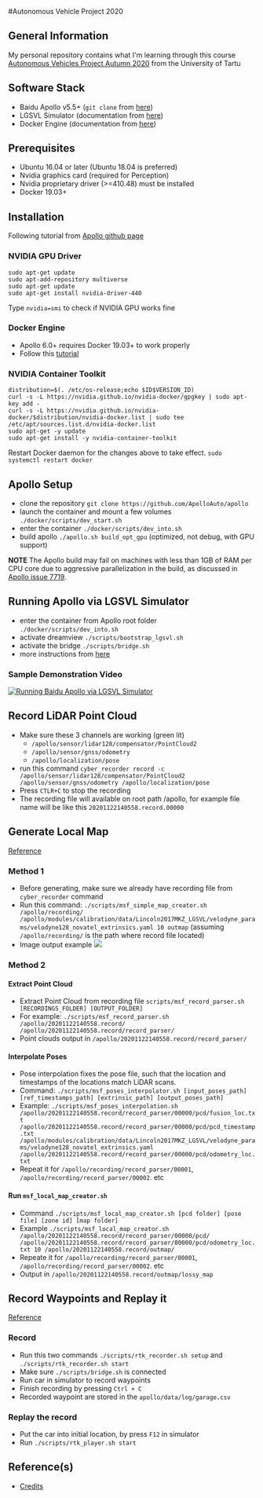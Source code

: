 #Autonomous Vehicle Project 2020

## General Information
My personal repository contains what I'm learning through this course [Autonomous Vehicles Project Autumn 2020](https://courses.cs.ut.ee/2020/AutVehProj/fall/Main/Track-ADL) from the University of Tartu

## Software Stack
- Baidu Apollo v5.5+ (`git clone` from [here](https://github.com/ApolloAuto/apollo))
- LGSVL Simulator (documentation from [here](https://www.lgsvlsimulator.com/docs/))
- Docker Engine (documentation from [here](https://docs.docker.com/engine/install/ubuntu/))

## Prerequisites
- Ubuntu 16.04 or later (Ubuntu 18.04 is preferred)
- Nvidia graphics card (required for Perception)
 - Nvidia proprietary driver (>=410.48) must be installed
- Docker 19.03+

## Installation
Following tutorial from [Apollo github page](https://github.com/ApolloAuto/apollo/blob/master/docs/specs/prerequisite_software_installation_guide.md)

### NVIDIA GPU Driver
```
sudo apt-get update
sudo apt-add-repository multiverse
sudo apt-get update
sudo apt-get install nvidia-driver-440
```
Type `nvidia=smi` to check if NVIDIA GPU works fine

### Docker Engine
- Apollo 6.0+ requires Docker 19.03+ to work properly
- Follow this [tutorial](https://docs.docker.com/engine/install/ubuntu/)

### NVIDIA Container Toolkit
```
distribution=$(. /etc/os-release;echo $ID$VERSION_ID)
curl -s -L https://nvidia.github.io/nvidia-docker/gpgkey | sudo apt-key add -
curl -s -L https://nvidia.github.io/nvidia-docker/$distribution/nvidia-docker.list | sudo tee /etc/apt/sources.list.d/nvidia-docker.list
sudo apt-get -y update
sudo apt-get install -y nvidia-container-toolkit
```
Restart Docker daemon for the changes above to take effect.
`sudo systemctl restart docker`

## Apollo Setup
- clone the repository `git clone https://github.com/ApolloAuto/apollo`
- launch the container and mount a few volumes `./docker/scripts/dev_start.sh`
- enter the container `./docker/scripts/dev_into.sh`
- build apollo `./apollo.sh build_opt_gpu` (optimized, not debug, with GPU support)

**NOTE** The Apollo build may fail on machines with less than 1GB of RAM per CPU core due to aggressive parallelization in the build, as discussed in [Apollo issue 7719](https://github.com/ApolloAuto/apollo/issues/7719).


## Running Apollo via LGSVL Simulator
- enter the container from Apollo root folder `./docker/scripts/dev_into.sh`
- activate dreamview `./scripts/bootstrap_lgsvl.sh`
- activate the bridge `./scripts/bridge.sh`
- more instructions from [here](https://www.lgsvlsimulator.com/docs/apollo-master-instructions/)

### Sample Demonstration Video
[![Running Baidu Apollo via LGSVL Simulator](img/sample_demo.png)](https://www.youtube.com/watch?v=adaWOz_d0tM)


## Record LiDAR Point Cloud
- Make sure these 3 channels are working (green lit)
    - `/apollo/sensor/lidar128/compensator/PointCloud2`
    - `/apollo/sensor/gnss/odometry`
    - `/apollo/localization/pose`
- run this command `cyber_recorder record -c /apollo/sensor/lidar128/compensator/PointCloud2 /apollo/sensor/gnss/odometry /apollo/localization/pose`
- Press `CTLR+C` to stop the recording
- The recording file will available on root path /apollo, for example file name will be like this `20201122140558.record.00000`

## Generate Local Map
[Reference](https://colab.research.google.com/drive/1TGqWGqNEHVLnWdxedXkjOvEkZCnSgVlu?usp=sharing#scrollTo=SUNAvHFrm5eu)
### Method 1
- Before generating, make sure we already have recording file from `cyber_recorder` command
- Run this command: `./scripts/msf_simple_map_creator.sh /apollo/recording/ /apollo/modules/calibration/data/Lincoln2017MKZ_LGSVL/velodyne_params/velodyne128_novatel_extrinsics.yaml 10 outmap` (assuming `/apollo/recording/` is the path where record file located)
- Image output example
![](img/00004586.png)

### Method 2
#### Extract Point Cloud
- Extract Point Cloud from recording file `scripts/msf_record_parser.sh [RECORDINGS_FOLDER] [OUTPUT_FOLDER]`
- For example: `./scripts/msf_record_parser.sh /apollo/20201122140558.record/ /apollo/20201122140558.record/record_parser/`
- Point clouds output in `/apollo/20201122140558.record/record_parser/`

#### Interpolate Poses
- Pose interpolation fixes the pose file, such that the location and timestamps of the locations match LiDAR scans.
- Command: `./scripts/msf_poses_interpolator.sh [input_poses_path] [ref_timestamps_path] [extrinsic_path] [output_poses_path]`
- Example: `./scripts/msf_poses_interpolation.sh /apollo/20201122140558.record/record_parser/00000/pcd/fusion_loc.tx
t /apollo/20201122140558.record/record_parser/00000/pcd/pcd_timestamp.txt /apollo/modules/calibration/data/Lincoln2017MKZ_LGSVL/velodyne_params/velodyne128_novatel_extrinsics.yaml /apollo/20201122140558.record/record_parser/00000/pcd/odometry_loc.txt`
- Repeat it for `/apollo/recording/record_parser/00001`, `/apollo/recording/record_parser/00002`. etc

#### Run `msf_local_map_creator.sh`
- Command `./scripts/msf_local_map_creator.sh [pcd folder] [pose file] [zone id] [map folder]`
- Example `./scripts/msf_local_map_creator.sh /apollo/20201122140558.record/record_parser/00000/pcd/ /apollo/20201122140558.record/record_parser/00000/pcd/odometry_loc.txt 10 /apollo/20201122140558.record/outmap/`
- Repeate it for `/apollo/recording/record_parser/00001`, `/apollo/recording/record_parser/00002`. etc
- Output in `/apollo/20201122140558.record/outmap/lossy_map`

## Record Waypoints and Replay it
[Reference](https://colab.research.google.com/drive/1wx1iLsYP5zkYEumoHivIx9jw4nC47wUl?usp=sharing#scrollTo=jQZpJC19EKFz)
### Record
- Run this two commands
`./scripts/rtk_recorder.sh setup` and `./scripts/rtk_recorder.sh start`
- Make sure `./scripts/bridge.sh` is connected
- Run car in simulator to record waypoints
- Finish recording by pressing `Ctrl + C`
- Recorded waypoint are stored in the `apollo/data/log/garage.csv`

### Replay the record
- Put the car into initial location, by press `F12` in simulator
- Run `./scripts/rtk_player.sh start`

## Reference(s)
- [Credits](https://docs.google.com/document/d/1uJSoimyLXUrd1_YRGwssnEyQK-kX_gf8jgZ1xUgKAo0/edit)